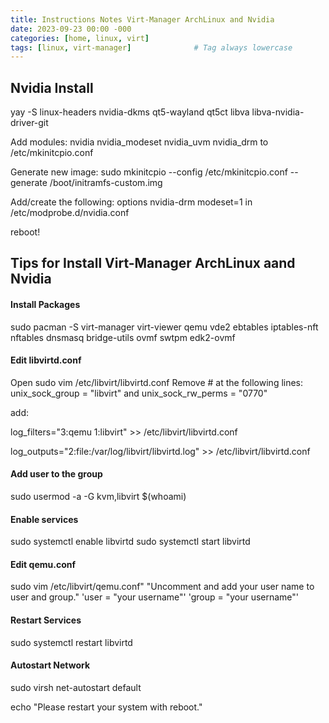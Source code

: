 ```yaml
---
title: Instructions Notes Virt-Manager ArchLinux and Nvidia
date: 2023-09-23 00:00 -000
categories: [home, linux, virt]
tags: [linux, virt-manager]              # Tag always lowercase
---
```

## Nvidia Install

yay -S linux-headers nvidia-dkms qt5-wayland qt5ct libva libva-nvidia-driver-git

Add modules: nvidia nvidia_modeset nvidia_uvm nvidia_drm to /etc/mkinitcpio.conf

Generate new image: sudo mkinitcpio --config /etc/mkinitcpio.conf --generate /boot/initramfs-custom.img

Add/create the following: options nvidia-drm modeset=1 in /etc/modprobe.d/nvidia.conf

reboot!

## Tips for Install Virt-Manager ArchLinux aand Nvidia

#### Install Packages

sudo pacman -S virt-manager virt-viewer qemu vde2 ebtables iptables-nft nftables dnsmasq bridge-utils ovmf swtpm edk2-ovmf

#### Edit libvirtd.conf

Open sudo vim /etc/libvirt/libvirtd.conf
 Remove # at the following lines: unix_sock_group = "libvirt" and unix_sock_rw_perms = "0770"
 
  add:
 
 log_filters="3:qemu 1:libvirt" >> /etc/libvirt/libvirtd.conf
 
 log_outputs="2:file:/var/log/libvirt/libvirtd.log" >> /etc/libvirt/libvirtd.conf

#### Add user to the group

sudo usermod -a -G kvm,libvirt $(whoami)

#### Enable services

sudo systemctl enable libvirtd
sudo systemctl start libvirtd

#### Edit qemu.conf

sudo vim /etc/libvirt/qemu.conf"
 "Uncomment and add your user name to user and group."
 'user = "your username"'
 'group = "your username"'

#### Restart Services

sudo systemctl restart libvirtd

#### Autostart Network

sudo virsh net-autostart default

echo "Please restart your system with reboot."
